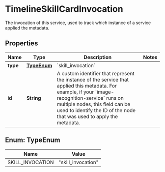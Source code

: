 

# TimelineSkillCardInvocation

The invocation of this service, used to track which instance of a service applied the metadata.

## Properties

| Name | Type | Description | Notes |
|------------ | ------------- | ------------- | -------------|
|**type** | [**TypeEnum**](#TypeEnum) | &#x60;skill_invocation&#x60; |  |
|**id** | **String** | A custom identifier that represent the instance of the service that applied this metadata. For example, if your &#x60;image-recognition-service&#x60; runs on multiple nodes, this field can be used to identify the ID of the node that was used to apply the metadata. |  |



## Enum: TypeEnum

| Name | Value |
|---- | -----|
| SKILL_INVOCATION | &quot;skill_invocation&quot; |



